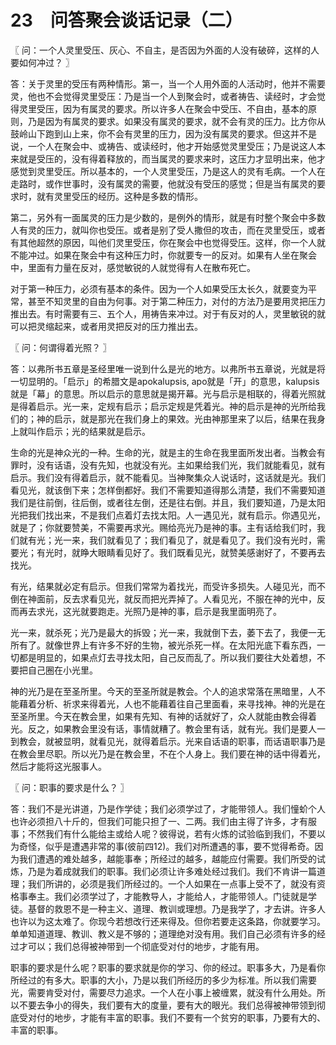 # 23　问答聚会谈话记录（二）



〖 问：一个人灵里受压、灰心、不自主，是否因为外面的人没有破碎，这样的人要如何冲过？ 〗

答：关于灵里的受压有两种情形。第一，当一个人用外面的人活动时，他并不需要灵，他也不会觉得灵里受压：乃是当一个人到聚会时，或者祷告、读经时，才会觉得灵里受压，因为有属灵的要求。所以许多人在聚会中受压、不自由，基本的原则，乃是因为有属灵的要求。如果没有属灵的要求，就不会有灵的压力。比方你从鼓岭山下跑到山上来，你不会有灵里的压力，因为没有属灵的要求。但这并不是说，一个人在聚会中、或祷告、或读经时，他才开始感觉灵里受压；乃是说这人本来就是受压的，没有得着释放的，而当属灵的要求来时，这压力才显明出来，他才感觉到灵里受压。所以基本的，一个人灵里受压，乃是这人的灵有毛病。一个人在走路时，或作世事时，没有属灵的需要，他就没有受压的感觉；但是当有属灵的要求时，就有灵里受压的经历。这种是多数的情形。

第二，另外有一面属灵的压力是少数的，是例外的情形，就是有时整个聚会中多数人有灵的压力，就叫你也受压。或者是别了受人撒但的攻击，而在灵里受压，或者有其他超然的原因，叫他们灵里受压，你在聚会中也觉得受压。这样，你一个人就不能冲过。如果在聚会中有这种压力时，你就要专一的反对。如果有人坐在聚会中，里面有力量在反对，感觉敏锐的人就觉得有人在散布死亡。

对于第一种压力，必须有基本的条件。因为一个人如果受压太长久，就要变为平常，甚至不知灵里的自由为何事。对于第二种压力，对付的方法乃是要用灵把压力推出去。有时需要有三、五个人，用祷告来冲过。对于有反对的人，灵里敏锐的就可以把灵缩起来，或者用灵把反对的压力推出去。



〖 问：何谓得着光照？ 〗

答：以弗所书五章是圣经里唯一说到什么是光的地方。以弗所书五章说，光就是将一切显明的。「启示」的希腊文是apokalupsis, apo就是「开」的意思，kalupsis就是「幕」的意思。所以启示的意思就是揭开幕。光与启示是相联的，得着光照就是得着启示。光一来，定规有启示；启示定规是凭着光。神的启示是神的光所给我们的；神的启示，就是那光在我们身上的果效。光由神那里来了以后，结果在我身上就叫作启示；光的结果就是启示。

生命的光是神众光的一种。生命的光，就是主的生命在我里面所发出者。当教会有罪时，没有话语，没有先知，也就没有光。主如果给我们光，我们就能看见，就有启示。我们没有得着启示，就不能看见。当神聚集众人说话时，这话就是光。我们看见光，就该倒下来；怎样倒都好。我们不需要知道得那么清楚，我们不需要知道我们是往前倒，往后倒，或者往左倒，还是往右倒。并且，我们要知道，乃是太阳光把我们找出来，不是我们点着灯去找太阳。人一遇见光，就有启示。你遇见光，就是了；你就要赞美，不需要再求光。赐给亮光乃是神的事。主有话给我们时，我们就有光；光一来，我们就看见了；我们看见了，就是看见了。我们没有光时，需要光；有光时，就睁大眼睛看见好了。我们既看见光，就赞美感谢好了，不要再去找光。

有光，结果就必定有启示。但我们常常为着找光，而受许多损失。人碰见光，而不倒在神面前，反去求看见光，就反而把光弄掉了。人看见光，不服在神的光中，反而再去求光，这光就要跑走。光照乃是神的事，启示是我里面明亮了。

光一来，就杀死；光乃是最大的拆毁；光一来，我就倒下去，萎下去了，我便一无所有了。就像世界上有许多不好的生物，被光杀死一样。在太阳光底下看东西，一切都是明显的，如果点灯去寻找太阳，自己反而乱了。所以我们要往大处着想，不要把自己圈在小光里。

神的光乃是在至圣所里。今天的至圣所就是教会。个人的追求常落在黑暗里，人不能藉着分析、祈求来得着光，人也不能藉着往自己里面看，来寻找神。神的光是在至圣所里。今天在教会里，如果有先知、有神的话就好了，众人就能由教会得着光。反之，如果教会里没有话，事情就糟了。教会里有话，就有光。我们是要人一到教会，就被显明，就看见光，就得着启示。光来自话语的职事，而话语职事乃是在教会里尽职。所以光乃是在教会里，不在个人身上。我们要在神的话中得着光，然后才能将这光服事人。



〖 问：职事的要求是什么？ 〗

答：我们不是光讲道，乃是作学徒；我们必须学过了，才能带领人。我们憧蚧个人也许必须担八十斤的，但我们可能只担了一、二两。我们由主得了许多，才有服事；不然我们有什么能给主或给人呢？彼得说，若有火炼的试验临到我们，不要以为奇怪，似乎是遭遇非常的事(彼前四12)。我们对所遭遇的事，要不觉得希奇。因为我们遭遇的难处越多，越能事奉；所经过的越多，越能应付需要。我们所受的试炼，乃是为着成就我们的职事。我们必须让许多难处经过我们。我们不肯讲一篇道理；我们所讲的，必须是我们所经过的。一个人如果在一点事上受不了，就没有资格事奉主。我们必须学过了，才能教导人，才能给人，才能带领人。门徒就是学徒。基督的救恩不是一种主义、道理、教训或理想。乃是我学了，才去讲。许多人也许以为这太难了。你现今若想改行还来得及。但你若要走这条路，你就要学习。单单知道道理、教训、教义是不够的；道理绝对没有用。我们自己必须有许多的经过才可以；我们总得被神带到一个彻底受对付的地步，才能有用。

职事的要求是什么呢？职事的要求就是你的学习、你的经过。职事多大，乃是看你所经过的有多大。职事的大小，乃是以我们所经历的多少为标准。所以我们需要光，需要肯受对付，需要尽力追求。一个人在小事上被缠累，就没有什么用处。所以不要去争小的得失，我们要有大的度量，要有大的眼光。我们总得被神带领到彻底受对付的地步，才能有丰富的职事。我们不要有一个贫穷的职事，乃要有大的、丰富的职事。

